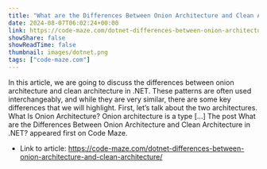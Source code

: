 ```yaml
---
title: "What are the Differences Between Onion Architecture and Clean Architecture in .NET?"
date: 2024-08-07T06:02:24+00:00
link: https://code-maze.com/dotnet-differences-between-onion-architecture-and-clean-architecture/
showShare: false
showReadTime: false
thumbnail: images/dotnet.png
tags: ["code-maze.com"]
---
```

In this article, we are going to discuss the differences between onion architecture and clean architecture in .NET. These patterns are often used interchangeably, and while they are very similar, there are some key differences that we will highlight. First, let’s talk about the two architectures. What Is Onion Architecture? Onion architecture is a type […]
The post What are the Differences Between Onion Architecture and Clean Architecture in .NET? appeared first on Code Maze.

- Link to article: https://code-maze.com/dotnet-differences-between-onion-architecture-and-clean-architecture/
